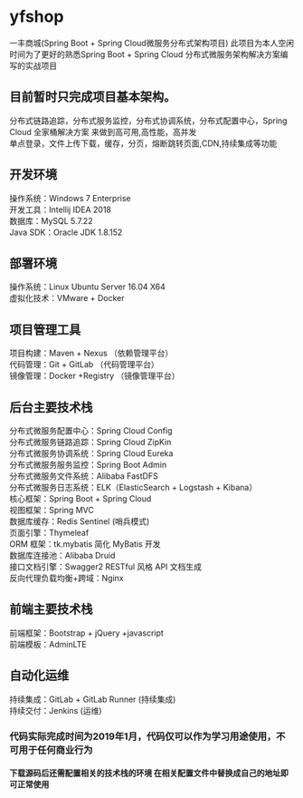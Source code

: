 # yfshop
 一丰商城(Spring Boot + Spring Cloud微服务分布式架构项目)
此项目为本人空闲时间为了更好的熟悉Spring Boot + Spring Cloud 分布式微服务架构解决方案编写的实战项目  
## 目前暂时只完成项目基本架构。
分布式链路追踪，分布式服务监控，分布式协调系统，分布式配置中心，Spring Cloud 全家桶解决方案 来做到高可用,高性能，高并发   
单点登录，文件上传下载，缓存，分页，熔断跳转页面,CDN,持续集成等功能   

## 开发环境    
操作系统：Windows 7 Enterprise  
开发工具：Intellij IDEA 2018  
数据库：MySQL 5.7.22  
Java SDK：Oracle JDK 1.8.152  
## 部署环境  
操作系统：Linux Ubuntu Server 16.04 X64   
虚拟化技术：VMware + Docker   
## 项目管理工具
项目构建：Maven + Nexus    （依赖管理平台）  
代码管理：Git + GitLab     （代码管理平台）  
镜像管理：Docker +Registry （镜像管理平台）  
## 后台主要技术栈  
分布式微服务配置中心：Spring Cloud Config  
分布式微服务链路追踪：Spring Cloud ZipKin    
分布式微服务协调系统：Spring Cloud Eureka  
分布式微服务服务监控：Spring Boot Admin   
分布式微服务文件系统：Alibaba FastDFS  
分布式微服务日志系统：ELK（ElasticSearch + Logstash + Kibana）  
核心框架：Spring Boot + Spring Cloud   
视图框架：Spring MVC  
数据库缓存：Redis Sentinel   (哨兵模式)  
页面引擎：Thymeleaf  
ORM 框架：tk.mybatis 简化 MyBatis 开发  
数据库连接池：Alibaba Druid  
接口文档引擎：Swagger2 RESTful 风格 API 文档生成  
反向代理负载均衡+跨域：Nginx  
## 前端主要技术栈     
前端框架：Bootstrap + jQuery +javascript   
前端模板：AdminLTE  
## 自动化运维  
持续集成：GitLab + GitLab Runner  (持续集成)  
持续交付：Jenkins                 (运维)    

### 代码实际完成时间为2019年1月，代码仅可以作为学习用途使用，不可用于任何商业行为 
#### 下载源码后还需配置相关的技术栈的环境 在相关配置文件中替换成自己的地址即可正常使用
